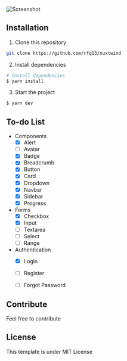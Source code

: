 ![Screenshot](https://raw.githubusercontent.com/zuramai/nuxewind/main/screenshot.png)

## Installation

1. Clone this repository
```bash
git clone https://github.com/rfq13/nuxtwind
```
2. Install dependencies
```bash
# install dependencies
$ yarn install
```

3. Start the project
```bash
$ yarn dev
```

## To-do List
- Components
  - [x] Alert
  - [ ] Avatar
  - [x] Badge
  - [x] Breadcrumb
  - [x] Button
  - [x] Card
  - [x] Dropdown
  - [x] Navbar
  - [x] Sidebar
  - [x] Progress
- Forms
  - [x] Checkbox
  - [x] Input
  - [ ] Textarea
  - [ ] Select
  - [ ] Range
- Authentication
  - [x] Login
  - [ ] Register
  - [ ] Forgot Password


## Contribute
Feel free to contribute

## License
This template is under MIT License

